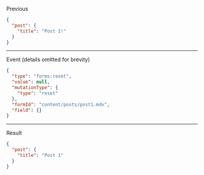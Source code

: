 Previous
```json
{
  "post": {
    "title": "Post 1!"
  }
}
```
---

Event (details omitted for brevity)
```json
{
  "type": "forms:reset",
  "value": null,
  "mutationType": {
    "type": "reset"
  },
  "formId": "content/posts/post1.mdx",
  "field": {}
}
```
---

Result
```json
{
  "post": {
    "title": "Post 1"
  }
}
```